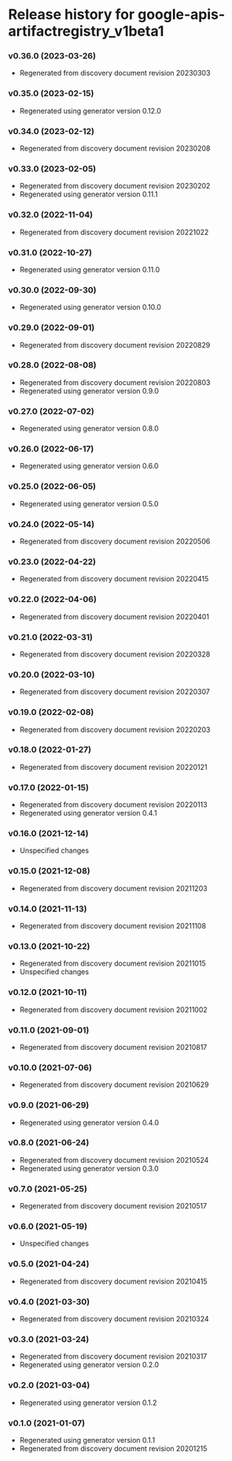 # Release history for google-apis-artifactregistry_v1beta1

### v0.36.0 (2023-03-26)

* Regenerated from discovery document revision 20230303

### v0.35.0 (2023-02-15)

* Regenerated using generator version 0.12.0

### v0.34.0 (2023-02-12)

* Regenerated from discovery document revision 20230208

### v0.33.0 (2023-02-05)

* Regenerated from discovery document revision 20230202
* Regenerated using generator version 0.11.1

### v0.32.0 (2022-11-04)

* Regenerated from discovery document revision 20221022

### v0.31.0 (2022-10-27)

* Regenerated using generator version 0.11.0

### v0.30.0 (2022-09-30)

* Regenerated using generator version 0.10.0

### v0.29.0 (2022-09-01)

* Regenerated from discovery document revision 20220829

### v0.28.0 (2022-08-08)

* Regenerated from discovery document revision 20220803
* Regenerated using generator version 0.9.0

### v0.27.0 (2022-07-02)

* Regenerated using generator version 0.8.0

### v0.26.0 (2022-06-17)

* Regenerated using generator version 0.6.0

### v0.25.0 (2022-06-05)

* Regenerated using generator version 0.5.0

### v0.24.0 (2022-05-14)

* Regenerated from discovery document revision 20220506

### v0.23.0 (2022-04-22)

* Regenerated from discovery document revision 20220415

### v0.22.0 (2022-04-06)

* Regenerated from discovery document revision 20220401

### v0.21.0 (2022-03-31)

* Regenerated from discovery document revision 20220328

### v0.20.0 (2022-03-10)

* Regenerated from discovery document revision 20220307

### v0.19.0 (2022-02-08)

* Regenerated from discovery document revision 20220203

### v0.18.0 (2022-01-27)

* Regenerated from discovery document revision 20220121

### v0.17.0 (2022-01-15)

* Regenerated from discovery document revision 20220113
* Regenerated using generator version 0.4.1

### v0.16.0 (2021-12-14)

* Unspecified changes

### v0.15.0 (2021-12-08)

* Regenerated from discovery document revision 20211203

### v0.14.0 (2021-11-13)

* Regenerated from discovery document revision 20211108

### v0.13.0 (2021-10-22)

* Regenerated from discovery document revision 20211015
* Unspecified changes

### v0.12.0 (2021-10-11)

* Regenerated from discovery document revision 20211002

### v0.11.0 (2021-09-01)

* Regenerated from discovery document revision 20210817

### v0.10.0 (2021-07-06)

* Regenerated from discovery document revision 20210629

### v0.9.0 (2021-06-29)

* Regenerated using generator version 0.4.0

### v0.8.0 (2021-06-24)

* Regenerated from discovery document revision 20210524
* Regenerated using generator version 0.3.0

### v0.7.0 (2021-05-25)

* Regenerated from discovery document revision 20210517

### v0.6.0 (2021-05-19)

* Unspecified changes

### v0.5.0 (2021-04-24)

* Regenerated from discovery document revision 20210415

### v0.4.0 (2021-03-30)

* Regenerated from discovery document revision 20210324

### v0.3.0 (2021-03-24)

* Regenerated from discovery document revision 20210317
* Regenerated using generator version 0.2.0

### v0.2.0 (2021-03-04)

* Regenerated using generator version 0.1.2

### v0.1.0 (2021-01-07)

* Regenerated using generator version 0.1.1
* Regenerated from discovery document revision 20201215

